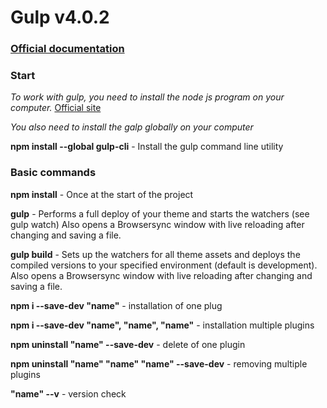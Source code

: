 # Gulp v4.0.2

### [Official documentation](https://gulpjs.com/docs/en/getting-started/quick-start)

### Start

*To work with gulp, you need to install the node js program on your computer.* [Official site](https://gulpjs.com/docs/en/getting-started/quick-start)

*You also need to install the galp globally on your computer* 

**npm install --global gulp-cli** - Install the gulp command line utility
### Basic commands

**npm install** - Once at the start of the project

**gulp** - Performs a full deploy of your theme and starts the watchers (see gulp watch)  Also opens a Browsersync window with live reloading after changing and saving a file.

**gulp build** - Sets up the watchers for all theme assets and deploys the compiled versions to your specified environment (default is development). Also opens a Browsersync window with live reloading after changing and saving a file.

**npm i --save-dev "name"** - installation of one plug

**npm i --save-dev "name", "name", "name"** - installation multiple plugins

**npm uninstall "name" --save-dev** - delete of one plugin

**npm uninstall "name" "name" "name" --save-dev** - removing multiple plugins

**"name" --v** - version check
